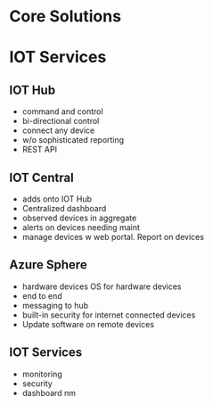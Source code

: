 # Core Solutions

# IOT Services
## IOT Hub
* command and control
* bi-directional control
* connect any device
* w/o sophisticated reporting
* REST API

## IOT Central
* adds onto IOT Hub
* Centralized dashboard
* observed devices in aggregate
* alerts on devices needing maint
* manage devices w web portal. Report on devices

## Azure Sphere
* hardware devices OS for hardware devices
* end to end
* messaging to hub
* built-in security for internet connected devices
* Update software on remote devices

## IOT Services
* monitoring 
* security 
* dashboard nm
